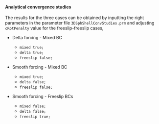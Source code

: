 #### Analytical convergence studies

The results for the three cases can be obtained by inputting the right parameters in the parameter file `3DSphShellConvStudies.prm` and adjusting `cRotPenalty` value for the freeslip-freeslip cases,

* Delta forcing - Mixed BC
    - `mixed true;`
    - `delta true;`
    - `freeslip false;`

* Smooth forcing - Mixed BC
    - `mixed true;`
    - `delta false;`
    - `freeslip false;`

* Smooth forcing - Freeslip BCs
    - `mixed false;`
    - `delta false;`
    - `freeslip true;`
